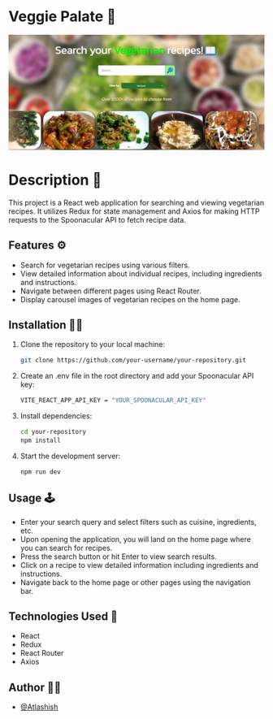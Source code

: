 # Veggie Palate 🥗

![banner](./public/home_image.png)


# Description 📝

This project is a React web application for searching and viewing vegetarian recipes. It utilizes Redux for state management and Axios for making HTTP requests to the Spoonacular API to fetch recipe data.

## Features ⚙️

- Search for vegetarian recipes using various filters.
- View detailed information about individual recipes, including ingredients and instructions.
- Navigate between different pages using React Router.
- Display carousel images of vegetarian recipes on the home page.

## Installation 🧑‍🔧

1. Clone the repository to your local machine:

   ```bash
   git clone https://github.com/your-username/your-repository.git
   ```

2. Create an .env file in the root directory and add your Spoonacular API key:

   ```bash
   VITE_REACT_APP_API_KEY = "YOUR_SPOONACULAR_API_KEY"
   ```

3. Install dependencies:

   ```bash
   cd your-repository
   npm install
   ```

4. Start the development server:

   ```bash
   npm run dev
   ```

## Usage 🕹️

- Enter your search query and select filters such as cuisine, ingredients, etc.
- Upon opening the application, you will land on the home page where you can search for recipes.
- Press the search button or hit Enter to view search results.
- Click on a recipe to view detailed information including ingredients and instructions.
- Navigate back to the home page or other pages using the navigation bar.

## Technologies Used 🚀

- React
- Redux
- React Router
- Axios

## Author ✍🏼

- [@Atlashish](https://github.com/Atlashish/)
